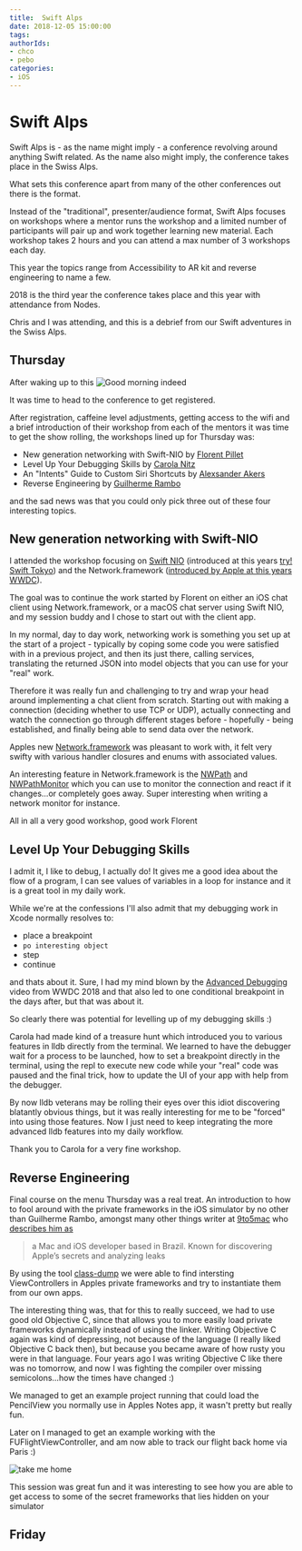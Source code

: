 ```yaml
---
title:  Swift Alps
date: 2018-12-05 15:00:00
tags:
authorIds:
- chco
- pebo
categories:
- iOS
---
```


# Swift Alps

Swift Alps is - as the name might imply - a conference revolving around anything Swift related. As the name also might imply, the conference takes place in the Swiss Alps.

What sets this conference apart from many of the other conferences out there is the format.

Instead of the "traditional", presenter/audience format, Swift Alps focuses on workshops where a mentor runs the workshop and a limited number of participants will pair up and work together learning new material. Each workshop takes 2 hours and you can attend a max number of 3 workshops each day.

This year the topics range from Accessibility to AR kit and reverse engineering to name a few.

2018 is the third year the conference takes place and this year with attendance from Nodes.

Chris and I was attending, and this is a debrief from our Swift adventures in the Swiss Alps.

## Thursday
After waking up to this
![Good morning indeed](https://github.com/nodesagency/blog/blob/feature/swift-alps-2018/source/_posts-images/2018-12-05-swift-alps-2018/goodmorning.png)

It was time to head to the conference to get registered.

After registration, caffeine level adjustments, getting access to the wifi and a brief introduction of their workshop from each of the mentors it was time to get the show rolling, the workshops lined up for Thursday was:

- New generation networking with Swift-NIO by [Florent Pillet](https://twitter.com/fpillet)
- Level Up Your Debugging Skills by [Carola Nitz](https://twitter.com/_Caro_N)
- An "Intents" Guide to Custom Siri Shortcuts by [Alexsander Akers](https://twitter.com/a2)
- Reverse Engineering by [Guilherme Rambo](https://twitter.com/_inside)

and the sad news was that you could only pick three out of these four interesting topics.

## New generation networking with Swift-NIO
I attended the workshop focusing on [Swift NIO](https://github.com/apple/swift-nio) (introduced at this years [try! Swift Tokyo](https://www.tryswift.co/events/2018/tokyo/en/)) and the Network.framework ([introduced by Apple at this years WWDC](https://developer.apple.com/videos/play/wwdc2018/715/)).

The goal was to continue the work started by Florent on either an iOS chat client using Network.framework, or a macOS chat server using Swift NIO, and my session buddy and I chose to start out with the client app.

In my normal, day to day work, networking work is something you set up at the start of a project - typically by coping some code you were satisfied with in a previous project, and then its just there, calling services, translating the returned JSON into model objects that you can use for your "real" work.

Therefore it was really fun and challenging to try and wrap your head around implementing a chat client from scratch. Starting out with making a connection (deciding whether to use TCP or UDP), actually connecting and watch the connection go through different stages before - hopefully - being established, and finally being able to send data over the network.

Apples new [Network.framework](https://developer.apple.com/documentation/network) was pleasant to work with, it felt very swifty with various handler closures and enums with associated values.

An interesting feature in Network.framework is the [NWPath](https://developer.apple.com/documentation/network/nwpath) and [NWPathMonitor](https://developer.apple.com/documentation/network/nwpathmonitor) which you can use to monitor the connection and react if it changes...or completely goes away. Super interesting when writing a network monitor for instance.

All in all a very good workshop, good work Florent

## Level Up Your Debugging Skills
I admit it, I like to debug, I actually do! It gives me a good idea about the flow of a program, I can see values of variables in a loop for instance and it is a great tool in my daily work.

While we're at the confessions I'll also admit that my debugging work in Xcode normally resolves to:

- place a breakpoint
- `po interesting object`
- step
- continue

and thats about it. Sure, I had my mind blown by the [Advanced Debugging](https://developer.apple.com/videos/play/wwdc2018/412/)
video from WWDC 2018 and that also led to one conditional breakpoint in the days after, but that was about it.

So clearly there was potential for levelling up of my debugging skills :)

Carola had made kind of a treasure hunt which introduced you to various features in lldb directly from the terminal. We learned to have the debugger wait for a process to be launched, how to set a breakpoint directly in the terminal, using the repl to execute new code while your "real" code was paused and the final trick, how to update the UI of your app with help from the debugger.

By now lldb veterans may be rolling their eyes over this idiot discovering blatantly obvious things, but it was really interesting for me to be "forced" into using those features. Now I just need to keep integrating the more advanced lldb features into my daily workflow.

Thank you to Carola for a very fine workshop.

## Reverse Engineering
Final course on the menu Thursday was a real treat. An introduction to how to fool around with the private frameworks in the iOS simulator by no other than Guilherme Rambo, amongst many other things writer at [9to5mac](https://9to5mac.com) who [describes him as](https://9to5mac.com/author/guirambobr/)

> a Mac and iOS developer based in Brazil. Known for discovering Apple’s secrets and analyzing leaks

By using the tool [class-dump](http://stevenygard.com/projects/class-dump/) we were able to find intersting ViewControllers in Apples private frameworks and try to instantiate them from our own apps.

The interesting thing was, that for this to really succeed, we had to use good old Objective C, since that allows you to more easily load private frameworks dynamically instead of using the linker. Writing Objective C again was kind of depressing, not because of the language (I really liked Objective C back then), but because you became aware of how rusty you were in that language. Four years ago I was writing Objective C like there was no tomorrow, and now I was fighting the compiler over missing semicolons...how the times have changed :)

We managed to get an example project running that could load the PencilView you normally use in Apples Notes app, it wasn't pretty but really fun.

Later on I managed to get an example working with the FUFlightViewController, and am now able to track our flight back home via Paris :)

![take me home](https://github.com/nodesagency/blog/blob/feature/swift-alps-2018/source/_posts-images/2018-12-05-swift-alps-2018/flight.png)

This session was great fun and it was interesting to see how you are able to get access to some of the secret frameworks that lies hidden on your simulator

## Friday
